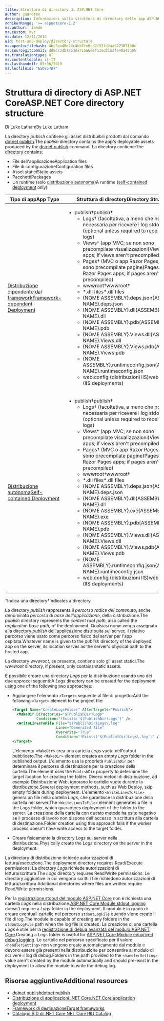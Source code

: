 ```yaml
---
title: Struttura di directory di ASP.NET Core
author: guardrex
description: Informazioni sulla struttura di directory delle app ASP.NET Core pubblicate.
monikerRange: '>= aspnetcore-2.2'
ms.author: riande
ms.custom: mvc
ms.date: 12/11/2018
uid: host-and-deploy/directory-structure
ms.openlocfilehash: 4bc5ead8e24c4bb7fe6cd2f52fd2aa622187180c
ms.sourcegitcommit: dd9c73db7853d87b566eef136d2162f648a43b85
ms.translationtype: HT
ms.contentlocale: it-IT
ms.lasthandoff: 05/06/2019
ms.locfileid: "65085487"
---
```

# <a name="aspnet-core-directory-structure"></a><span data-ttu-id="e6f7c-103">Struttura di directory di ASP.NET Core</span><span class="sxs-lookup"><span data-stu-id="e6f7c-103">ASP.NET Core directory structure</span></span>

<span data-ttu-id="e6f7c-104">Di [Luke Latham](https://github.com/guardrex)</span><span class="sxs-lookup"><span data-stu-id="e6f7c-104">By [Luke Latham](https://github.com/guardrex)</span></span>

<span data-ttu-id="e6f7c-105">La directory *publish* contiene gli asset distribuibili prodotti dal comando [dotnet publish](/dotnet/core/tools/dotnet-publish).</span><span class="sxs-lookup"><span data-stu-id="e6f7c-105">The *publish* directory contains the app's deployable assets produced by the [dotnet publish](/dotnet/core/tools/dotnet-publish) command.</span></span> <span data-ttu-id="e6f7c-106">La directory contiene:</span><span class="sxs-lookup"><span data-stu-id="e6f7c-106">The directory contains:</span></span>

* <span data-ttu-id="e6f7c-107">File dell'applicazione</span><span class="sxs-lookup"><span data-stu-id="e6f7c-107">Application files</span></span>
* <span data-ttu-id="e6f7c-108">File di configurazione</span><span class="sxs-lookup"><span data-stu-id="e6f7c-108">Configuration files</span></span>
* <span data-ttu-id="e6f7c-109">Asset statici</span><span class="sxs-lookup"><span data-stu-id="e6f7c-109">Static assets</span></span>
* <span data-ttu-id="e6f7c-110">Pacchetti</span><span class="sxs-lookup"><span data-stu-id="e6f7c-110">Packages</span></span>
* <span data-ttu-id="e6f7c-111">Un runtime (solo [distribuzione autonoma](/dotnet/core/deploying/#self-contained-deployments-scd))</span><span class="sxs-lookup"><span data-stu-id="e6f7c-111">A runtime ([self-contained deployment](/dotnet/core/deploying/#self-contained-deployments-scd) only)</span></span>

| <span data-ttu-id="e6f7c-112">Tipo di app</span><span class="sxs-lookup"><span data-stu-id="e6f7c-112">App Type</span></span> | <span data-ttu-id="e6f7c-113">Struttura di directory</span><span class="sxs-lookup"><span data-stu-id="e6f7c-113">Directory Structure</span></span> |
| -------- | ------------------- |
| [<span data-ttu-id="e6f7c-114">Distribuzione dipendente dal framework</span><span class="sxs-lookup"><span data-stu-id="e6f7c-114">Framework-dependent Deployment</span></span>](/dotnet/core/deploying/#framework-dependent-deployments-fdd) | <ul><li><span data-ttu-id="e6f7c-115">publish&dagger;</span><span class="sxs-lookup"><span data-stu-id="e6f7c-115">publish&dagger;</span></span><ul><li><span data-ttu-id="e6f7c-116">Logs&dagger; (facoltativa, a meno che non sia necessaria per ricevere i log stdout)</span><span class="sxs-lookup"><span data-stu-id="e6f7c-116">Logs&dagger; (optional unless required to receive stdout logs)</span></span></li><li><span data-ttu-id="e6f7c-117">Views&dagger; (app MVC; se non sono precompilate visualizzazioni)</span><span class="sxs-lookup"><span data-stu-id="e6f7c-117">Views&dagger; (MVC apps; if views aren't precompiled)</span></span></li><li><span data-ttu-id="e6f7c-118">Pages&dagger; (MVC o app Razor Pages; se non sono precompilate pagine)</span><span class="sxs-lookup"><span data-stu-id="e6f7c-118">Pages&dagger; (MVC or Razor Pages apps; if pages aren't precompiled)</span></span></li><li><span data-ttu-id="e6f7c-119">wwwroot&dagger;</span><span class="sxs-lookup"><span data-stu-id="e6f7c-119">wwwroot&dagger;</span></span></li><li><span data-ttu-id="e6f7c-120">\*\.dll files</span><span class="sxs-lookup"><span data-stu-id="e6f7c-120">\*\.dll files</span></span></li><li><span data-ttu-id="e6f7c-121">{NOME ASSEMBLY}.deps.json</span><span class="sxs-lookup"><span data-stu-id="e6f7c-121">{ASSEMBLY NAME}.deps.json</span></span></li><li><span data-ttu-id="e6f7c-122">{NOME ASSEMBLY}.dll</span><span class="sxs-lookup"><span data-stu-id="e6f7c-122">{ASSEMBLY NAME}.dll</span></span></li><li><span data-ttu-id="e6f7c-123">{NOME ASSEMBLY}.pdb</span><span class="sxs-lookup"><span data-stu-id="e6f7c-123">{ASSEMBLY NAME}.pdb</span></span></li><li><span data-ttu-id="e6f7c-124">{NOME ASSEMBLY}.Views.dll</span><span class="sxs-lookup"><span data-stu-id="e6f7c-124">{ASSEMBLY NAME}.Views.dll</span></span></li><li><span data-ttu-id="e6f7c-125">{NOME ASSEMBLY}.Views.pdb</span><span class="sxs-lookup"><span data-stu-id="e6f7c-125">{ASSEMBLY NAME}.Views.pdb</span></span></li><li><span data-ttu-id="e6f7c-126">{NOME ASSEMBLY}.runtimeconfig.json</span><span class="sxs-lookup"><span data-stu-id="e6f7c-126">{ASSEMBLY NAME}.runtimeconfig.json</span></span></li><li><span data-ttu-id="e6f7c-127">web.config (distribuzioni IIS)</span><span class="sxs-lookup"><span data-stu-id="e6f7c-127">web.config (IIS deployments)</span></span></li></ul></li></ul> |
| [<span data-ttu-id="e6f7c-128">Distribuzione autonoma</span><span class="sxs-lookup"><span data-stu-id="e6f7c-128">Self-contained Deployment</span></span>](/dotnet/core/deploying/#self-contained-deployments-scd) | <ul><li><span data-ttu-id="e6f7c-129">publish&dagger;</span><span class="sxs-lookup"><span data-stu-id="e6f7c-129">publish&dagger;</span></span><ul><li><span data-ttu-id="e6f7c-130">Logs&dagger; (facoltativa, a meno che non sia necessaria per ricevere i log stdout)</span><span class="sxs-lookup"><span data-stu-id="e6f7c-130">Logs&dagger; (optional unless required to receive stdout logs)</span></span></li><li><span data-ttu-id="e6f7c-131">Views&dagger; (app MVC; se non sono precompilate visualizzazioni)</span><span class="sxs-lookup"><span data-stu-id="e6f7c-131">Views&dagger; (MVC apps; if views aren't precompiled)</span></span></li><li><span data-ttu-id="e6f7c-132">Pages&dagger; (MVC o app Razor Pages; se non sono precompilate pagine)</span><span class="sxs-lookup"><span data-stu-id="e6f7c-132">Pages&dagger; (MVC or Razor Pages apps; if pages aren't precompiled)</span></span></li><li><span data-ttu-id="e6f7c-133">wwwroot&dagger;</span><span class="sxs-lookup"><span data-stu-id="e6f7c-133">wwwroot&dagger;</span></span></li><li><span data-ttu-id="e6f7c-134">\*.dll files</span><span class="sxs-lookup"><span data-stu-id="e6f7c-134">\*.dll files</span></span></li><li><span data-ttu-id="e6f7c-135">{NOME ASSEMBLY}.deps.json</span><span class="sxs-lookup"><span data-stu-id="e6f7c-135">{ASSEMBLY NAME}.deps.json</span></span></li><li><span data-ttu-id="e6f7c-136">{NOME ASSEMBLY}.dll</span><span class="sxs-lookup"><span data-stu-id="e6f7c-136">{ASSEMBLY NAME}.dll</span></span></li><li><span data-ttu-id="e6f7c-137">{NOME ASSEMBLY}.exe</span><span class="sxs-lookup"><span data-stu-id="e6f7c-137">{ASSEMBLY NAME}.exe</span></span></li><li><span data-ttu-id="e6f7c-138">{NOME ASSEMBLY}.pdb</span><span class="sxs-lookup"><span data-stu-id="e6f7c-138">{ASSEMBLY NAME}.pdb</span></span></li><li><span data-ttu-id="e6f7c-139">{NOME ASSEMBLY}.Views.dll</span><span class="sxs-lookup"><span data-stu-id="e6f7c-139">{ASSEMBLY NAME}.Views.dll</span></span></li><li><span data-ttu-id="e6f7c-140">{NOME ASSEMBLY}.Views.pdb</span><span class="sxs-lookup"><span data-stu-id="e6f7c-140">{ASSEMBLY NAME}.Views.pdb</span></span></li><li><span data-ttu-id="e6f7c-141">{NOME ASSEMBLY}.runtimeconfig.json</span><span class="sxs-lookup"><span data-stu-id="e6f7c-141">{ASSEMBLY NAME}.runtimeconfig.json</span></span></li><li><span data-ttu-id="e6f7c-142">web.config (distribuzioni IIS)</span><span class="sxs-lookup"><span data-stu-id="e6f7c-142">web.config (IIS deployments)</span></span></li></ul></li></ul> |

<span data-ttu-id="e6f7c-143">&dagger;Indica una directory</span><span class="sxs-lookup"><span data-stu-id="e6f7c-143">&dagger;Indicates a directory</span></span>

<span data-ttu-id="e6f7c-144">La directory *publish* rappresenta il *percorso radice del contenuto*, anche denominato *percorso di base dell'applicazione*, della distribuzione.</span><span class="sxs-lookup"><span data-stu-id="e6f7c-144">The *publish* directory represents the *content root path*, also called the *application base path*, of the deployment.</span></span> <span data-ttu-id="e6f7c-145">Qualsiasi nome venga assegnato alla directory *publish* dell'applicazione distribuita sul server, il relativo percorso viene usato come percorso fisico del server per l'app ospitata.</span><span class="sxs-lookup"><span data-stu-id="e6f7c-145">Whatever name is given to the *publish* directory of the deployed app on the server, its location serves as the server's physical path to the hosted app.</span></span>

<span data-ttu-id="e6f7c-146">La directory *wwwroot*, se presente, contiene solo gli asset statici.</span><span class="sxs-lookup"><span data-stu-id="e6f7c-146">The *wwwroot* directory, if present, only contains static assets.</span></span>

<span data-ttu-id="e6f7c-147">È possibile creare una directory *Logs* per la distribuzione usando uno dei due approcci seguenti:</span><span class="sxs-lookup"><span data-stu-id="e6f7c-147">A *Logs* directory can be created for the deployment using one of the following two approaches:</span></span>

* <span data-ttu-id="e6f7c-148">Aggiungere l'elemento `<Target>` seguente al file di progetto:</span><span class="sxs-lookup"><span data-stu-id="e6f7c-148">Add the following `<Target>` element to the project file:</span></span>

   ```xml
   <Target Name="CreateLogsFolder" AfterTargets="Publish">
     <MakeDir Directories="$(PublishDir)Logs" 
              Condition="!Exists('$(PublishDir)Logs')" />
     <WriteLinesToFile File="$(PublishDir)Logs\.log" 
                       Lines="Generated file" 
                       Overwrite="True" 
                       Condition="!Exists('$(PublishDir)Logs\.log')" />
   </Target>
   ```

   <span data-ttu-id="e6f7c-149">L'elemento `<MakeDir>` crea una cartella *Logs* vuota nell'output pubblicato.</span><span class="sxs-lookup"><span data-stu-id="e6f7c-149">The `<MakeDir>` element creates an empty *Logs* folder in the published output.</span></span> <span data-ttu-id="e6f7c-150">L'elemento usa la proprietà `PublishDir` per determinare il percorso di destinazione per la creazione della cartella.</span><span class="sxs-lookup"><span data-stu-id="e6f7c-150">The element uses the `PublishDir` property to determine the target location for creating the folder.</span></span> <span data-ttu-id="e6f7c-151">Diversi metodi di distribuzione, ad esempio Distribuzione Web, ignorano le cartelle vuote durante la distribuzione.</span><span class="sxs-lookup"><span data-stu-id="e6f7c-151">Several deployment methods, such as Web Deploy, skip empty folders during deployment.</span></span> <span data-ttu-id="e6f7c-152">L'elemento `<WriteLinesToFile>` genera un file nella cartella *Logs*, che garantisce la distribuzione della cartella nel server.</span><span class="sxs-lookup"><span data-stu-id="e6f7c-152">The `<WriteLinesToFile>` element generates a file in the *Logs* folder, which guarantees deployment of the folder to the server.</span></span> <span data-ttu-id="e6f7c-153">La creazione della cartella con questo metodo ha esito negativo se il processo di lavoro non dispone dell'accesso in scrittura alla cartella di destinazione.</span><span class="sxs-lookup"><span data-stu-id="e6f7c-153">Folder creation using this approach fails if the worker process doesn't have write access to the target folder.</span></span>

* <span data-ttu-id="e6f7c-154">Creare fisicamente la directory *Logs* sul server nella distribuzione.</span><span class="sxs-lookup"><span data-stu-id="e6f7c-154">Physically create the *Logs* directory on the server in the deployment.</span></span>

<span data-ttu-id="e6f7c-155">La directory di distribuzione richiede autorizzazioni di lettura/esecuzione.</span><span class="sxs-lookup"><span data-stu-id="e6f7c-155">The deployment directory requires Read/Execute permissions.</span></span> <span data-ttu-id="e6f7c-156">La directory *Logs* richiede autorizzazioni di lettura/scrittura.</span><span class="sxs-lookup"><span data-stu-id="e6f7c-156">The *Logs* directory requires Read/Write permissions.</span></span> <span data-ttu-id="e6f7c-157">Le directory aggiuntive in cui vengono scritti i file richiedono autorizzazioni di lettura/scrittura.</span><span class="sxs-lookup"><span data-stu-id="e6f7c-157">Additional directories where files are written require Read/Write permissions.</span></span>

<span data-ttu-id="e6f7c-158">Per la [registrazione stdout del modulo ASP.NET Core](xref:host-and-deploy/aspnet-core-module#log-creation-and-redirection) non è richiesta una cartella *Logs* nella distribuzione.</span><span class="sxs-lookup"><span data-stu-id="e6f7c-158">[ASP.NET Core Module stdout logging](xref:host-and-deploy/aspnet-core-module#log-creation-and-redirection) doesn't require a *Logs* folder in the deployment.</span></span> <span data-ttu-id="e6f7c-159">Il modulo è in grado di creare eventuali cartelle nel percorso `stdoutLogFile` quando viene creato il file di log.</span><span class="sxs-lookup"><span data-stu-id="e6f7c-159">The module is capable of creating any folders in the `stdoutLogFile` path when the log file is created.</span></span> <span data-ttu-id="e6f7c-160">La creazione di una cartella *Logs* è utile per la [registrazione di debug avanzata del modulo ASP.NET Core](xref:host-and-deploy/aspnet-core-module#enhanced-diagnostic-logs).</span><span class="sxs-lookup"><span data-stu-id="e6f7c-160">Creating a *Logs* folder is useful for [ASP.NET Core Module enhanced debug logging](xref:host-and-deploy/aspnet-core-module#enhanced-diagnostic-logs).</span></span> <span data-ttu-id="e6f7c-161">Le cartelle nel percorso specificato per il valore `<handlerSetting>` non vengono create automaticamente dal modulo e devono essere già presenti nella distribuzione per consentire al modulo di scrivere il log di debug.</span><span class="sxs-lookup"><span data-stu-id="e6f7c-161">Folders in the path provided to the `<handlerSetting>` value aren't created by the module automatically and should pre-exist in the deployment to allow the module to write the debug log.</span></span>

## <a name="additional-resources"></a><span data-ttu-id="e6f7c-162">Risorse aggiuntive</span><span class="sxs-lookup"><span data-stu-id="e6f7c-162">Additional resources</span></span>

* [<span data-ttu-id="e6f7c-163">dotnet publish</span><span class="sxs-lookup"><span data-stu-id="e6f7c-163">dotnet publish</span></span>](/dotnet/core/tools/dotnet-publish)
* [<span data-ttu-id="e6f7c-164">Distribuzione di applicazioni .NET Core</span><span class="sxs-lookup"><span data-stu-id="e6f7c-164">.NET Core application deployment</span></span>](/dotnet/core/deploying/)
* [<span data-ttu-id="e6f7c-165">Framework di destinazione</span><span class="sxs-lookup"><span data-stu-id="e6f7c-165">Target frameworks</span></span>](/dotnet/standard/frameworks)
* [<span data-ttu-id="e6f7c-166">Catalogo RID di .NET Core</span><span class="sxs-lookup"><span data-stu-id="e6f7c-166">.NET Core RID Catalog</span></span>](/dotnet/core/rid-catalog)
